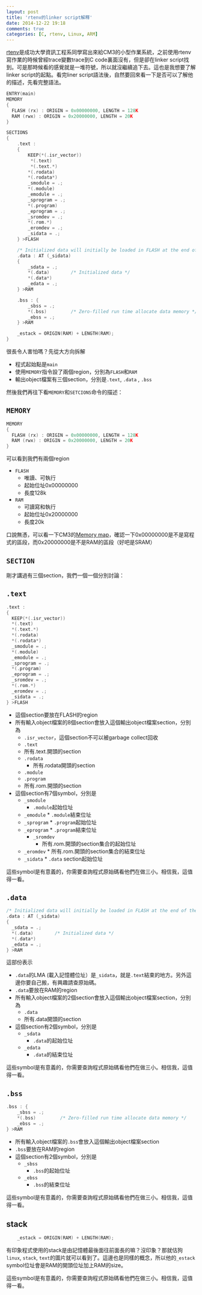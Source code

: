 ```yaml
---
layout: post
title: 'rtenv的linker script解釋'
date: 2014-12-22 19:18
comments: true
categories: [C, rtenv, Linux, ARM]
---
```

[rtenv](https://github.com/southernbear/rtenv.git)是成功大學資訊工程系同學寫出來給CM3的小型作業系統，之前使用rtenv寫作業的時候曾經trace變數trace到C code裏面沒有，但是卻在linker script找到。可是那時候看的感覺就是一堆符號，所以就沒繼續追下去。這也是我想要了解linker script的起點。看完liner script語法後，自然要回來看一下是否可以了解他的描述，先看完整語法。

```c main.ld
ENTRY(main)
MEMORY
{
  FLASH (rx) : ORIGIN = 0x00000000, LENGTH = 128K
  RAM (rwx) : ORIGIN = 0x20000000, LENGTH = 20K
}

SECTIONS
{
    .text :
    {
        KEEP(*(.isr_vector))
         *(.text)
         *(.text.*)
        *(.rodata)
        *(.rodata*)
        _smodule = .;
        *(.module)
        _emodule = .;
        _sprogram = .;
        *(.program)
        _eprogram = .;
        _sromdev = .;
        *(.rom.*)
        _eromdev = .;
        _sidata = .;
    } >FLASH

    /* Initialized data will initially be loaded in FLASH at the end of the .text section. */
    .data : AT (_sidata)
    {
        _sdata = .;
        *(.data)        /* Initialized data */
        *(.data*)
        _edata = .;
    } >RAM

    .bss : {
        _sbss = .;
        *(.bss)         /* Zero-filled run time allocate data memory */
        _ebss = .;
    } >RAM

    _estack = ORIGIN(RAM) + LENGTH(RAM);
}
```

很長令人害怕嗎？先從大方向拆解

* 程式起始點是`main`
* 使用`MEMORY`指令設了兩個region，分別為`FLASH`和`RAM`
* 輸出object檔案有三個section，分別是`.text`, `.data` , `.bss`

然後我們再往下看`MEMORY`和`SETCIONS`命令的描述：

## `MEMORY`

```c
MEMORY
{
  FLASH (rx) : ORIGIN = 0x00000000, LENGTH = 128K
  RAM (rwx) : ORIGIN = 0x20000000, LENGTH = 20K
}
```

可以看到我們有兩個region

* `FLASH`
	* 唯讀、可執行
  * 起始位址0x00000000
  * 長度128k
* `RAM`
	* 可讀寫和執行
  * 起始位址0x20000000
  * 長度20k
  
口說無憑，可以看一下CM3的[Memory map](http://infocenter.arm.com/help/index.jsp?topic=/com.arm.doc.dai0179b/CHDDBAEC.html)，確認一下0x00000000是不是寫程式的區段，而0x20000000是不是RAM的區段（好吧是SRAM）

## `SECTION`
剛才講過有三個section，我們一個一個分別討論：

## `.text`

```c
.text :
{
  KEEP(*(.isr_vector))
  *(.text)
  *(.text.*)
  *(.rodata)
  *(.rodata*)
  _smodule = .;
  *(.module)
  _emodule = .;
  _sprogram = .;
  *(.program)
  _eprogram = .;
  _sromdev = .;
  *(.rom.*)
  _eromdev = .;
  _sidata = .;
} >FLASH
```

* 這個section要放在FLASH的region
* 所有輸入object檔案的8個section會放入這個輸出object檔案section，分別為
	* `.isr_vector`，這個section不可以被garbage collect回收
  * `.text`
  * 所有.text.開頭的section
  * `.rodata`
	* 所有.rodata開頭的section
  * `.module`
  * `.program`
  * 所有.rom.開頭的section
* 這個section有7個symbol，分別是
	* `_smodule`
		* `.module`起始位址
  * `_emodule`
		* `.module`結束位址
  * `_sprogram`
		* `.program`起始位址
  * `_eprogram`
		* `.program`結束位址
	* `_sromdev`
		* 所有.rom.開頭的section集合的起始位址
  * `_eromdev`
		* 所有.rom.開頭的section集合的結束位址
  * `_sidata`
		* `.data` section起始位址
    
這些symbol是有意義的，你需要查詢程式原始碼看他們在做三小。相信我，這值得一看。

## `.data`

```c
/* Initialized data will initially be loaded in FLASH at the end of the .text section. */
.data : AT (_sidata)
{
  _sdata = .;
  *(.data)        /* Initialized data */
  *(.data*)
  _edata = .;
} >RAM
```

這部份表示

* `.data`的LMA (載入記憶體位址）是`_sidata`，就是`.text`結束的地方。另外這邊你要自己搬，有興趣請查原始碼。
* `.data`要放在RAM的region
* 所有輸入object檔案的2個section會放入這個輸出object檔案section，分別為
	* `.data`
  * 所有.data開頭的section
* 這個section有2個symbol，分別是
	* `_sdata`
		* `.data`的起始位址
	* `_edata`
		* `.data`的結束位址
    
這些symbol是有意義的，你需要查詢程式原始碼看他們在做三小。相信我，這值得一看。

## `.bss`

```c
.bss : {
	_sbss = .;
	*(.bss)         /* Zero-filled run time allocate data memory */
	_ebss = .;
} >RAM
```

* 所有輸入object檔案的`.bss`會放入這個輸出object檔案section
* `.bss`要放在RAM的region
* 這個section有2個symbol，分別是
	* `_sbss`
		* `.bss`的起始位址
	* `_ebss`
		* `.bss`的結束位址
    
這些symbol是有意義的，你需要查詢程式原始碼看他們在做三小。相信我，這值得一看。

## stack

```c
    _estack = ORIGIN(RAM) + LENGTH(RAM);
```

有印象程式使用的stack是由記憶體最後面往前面長的嘛？沒印象？那就估狗`linux`, `stack`, `text`的圖片就可以看到了。這邊也是同樣的概念，所以他的`_estack` symbol位址會是RAM的開頭位址加上RAM的size。

這些symbol是有意義的，你需要查詢程式原始碼看他們在做三小。相信我，這值得一看。
